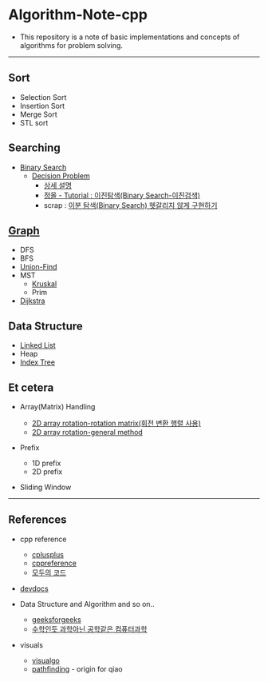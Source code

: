 # Algorithm-Note-cpp

- This repository is a note of basic implementations and concepts of algorithms for problem solving.

-------------------

## Sort

 - Selection Sort
 - Insertion Sort
 - Merge Sort
 - STL sort

## Searching

 - [Binary Search](https://github.com/Jin959/Algorithm-Note-cpp/blob/main/Searching/binary_search.cpp)
    * [Decision Problem](https://github.com/Jin959/Algorithm-Note-cpp/blob/main/Searching/decision_problem.cpp)
      - [상세 설명](https://github.com/Jin959/Algorithm-Note-cpp/blob/main/Searching/binary_search-decision_problem.cpp)
      - [정올 - Tutorial : 이진탐색(Binary Search-이진검색)](http://www.jungol.co.kr/bbs/board.php?bo_table=pbank&wr_id=2857&sca=3010)
      - scrap : [이분 탐색(Binary Search) 헷갈리지 않게 구현하기](https://www.acmicpc.net/blog/view/109)

## [Graph](https://github.com/Jin959/Algorithm-Note-cpp/blob/main/Graph/)

 - DFS
 - BFS
 - [Union-Find](https://github.com/Jin959/Algorithm-Note-cpp/blob/main/Graph/union_find.cpp)
 - MST
   * [Kruskal](https://github.com/Jin959/Algorithm-Note-cpp/blob/main/Graph/mst-kruskal.cpp)
   * Prim
 - [Dijkstra](https://github.com/Jin959/Algorithm-Note-cpp/blob/main/Graph/dijkstra.cpp)

## Data Structure
 - [Linked List](https://github.com/Jin959/Algorithm-Note-cpp/blob/main/Data_Structure/linked_list.cpp)
 - Heap
 - [Index Tree](https://github.com/Jin959/Algorithm-Note-cpp/blob/main/Data_Structure/idx_tree.cpp)

## Et cetera

 - Array(Matrix) Handling
   * [2D array rotation-rotation matrix(회전 변환 행렬 사용)](https://github.com/Jin959/Algorithm-Note-cpp/blob/main/Matrix(Array)_Handling/2d_array_rotation-rotation_matrix.cpp)
   * [2D array rotation-general method](https://github.com/Jin959/Algorithm-Note-cpp/blob/main/Matrix(Array)_Handling/2d_array_rotation-general_method.cpp)

 - Prefix
   * 1D prefix
   * 2D prefix

 - Sliding Window  

-------------------
## References

 - cpp reference
   * [cplusplus](https://cplusplus.com/reference/)
   * [cppreference](https://en.cppreference.com/w/)
   * [모두의 코드](https://modoocode.com/135)
 - [devdocs](https://devdocs.io/)
 
 - Data Structure and Algorithm and so on..
   * [geeksforgeeks](https://www.geeksforgeeks.org/)
   * [수학인듯 과학아닌 공학같은 컴퓨터과학](https://librewiki.net/wiki/시리즈:수학인듯_과학아닌_공학같은_컴퓨터과학/알고리즘_기초)

 - visuals
   * [visualgo](https://visualgo.net/en)
   * [pathfinding](https://qiao.github.io/PathFinding.js/visual/) - origin for qiao
